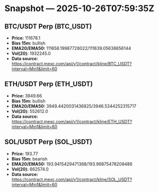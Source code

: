 # Snapshot — 2025-10-26T07:59:35Z

## BTC/USDT Perp (BTC_USDT)
- **Price:** 111678.1
- **Bias 15m:** bullish
- **EMA20/EMA50:** 111658.19987728022/111639.05638656144
- **Vol(20):** 1932245.0
- **Data source:** https://contract.mexc.com/api/v1/contract/kline/BTC_USDT?interval=Min1&limit=60

## ETH/USDT Perp (ETH_USDT)
- **Price:** 3949.66
- **Bias 15m:** bullish
- **EMA20/EMA50:** 3949.4420031436825/3946.5344252315717
- **Vol(20):** 552612.0
- **Data source:** https://contract.mexc.com/api/v1/contract/kline/ETH_USDT?interval=Min1&limit=60

## SOL/USDT Perp (SOL_USDT)
- **Price:** 193.77
- **Bias 15m:** bearish
- **EMA20/EMA50:** 193.9415429471368/193.96875478208486
- **Vol(20):** 662574.0
- **Data source:** https://contract.mexc.com/api/v1/contract/kline/SOL_USDT?interval=Min1&limit=60
